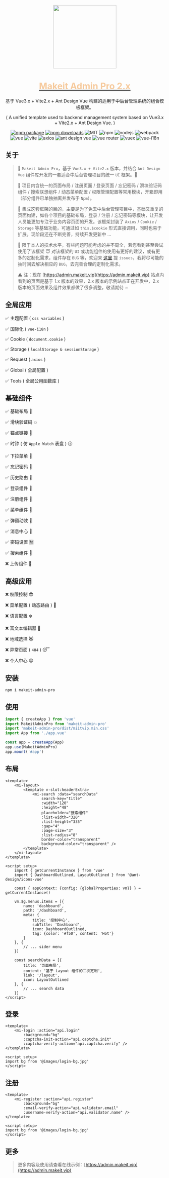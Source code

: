 <p align="center">
    <a href="https://admin.makeit.vip/">
        <img width="200" src="https://file.makeit.vip/MIIT/M00/00/00/ajRkHV_pUyOALE2LAAAtlj6Tt_s370.png">
    </a>
</p>

<h1 align="center">
    <a href="https://admin.makeit.vip/" target="_blank">
        <font color="#f6ca9d">Makeit Admin Pro 2.x</font>
    </a>
</h1>

<div align="center">

基于 Vue3.x + Vite2.x + Ant Design Vue 构建的适用于中后台管理系统的组合模板框架。

( A unified template used to backend management system based on Vue3.x + Vite2.x + Ant Design Vue. )

[![npm package](https://img.shields.io/npm/v/makeit-admin-pro.svg?style=flat-square)](https://www.npmjs.com/package/makeit-admin-pro)
[![npm downloads](http://img.shields.io/npm/dm/makeit-admin-pro.svg?style=flat-square)](http://www.npmtrends.com/makeit-admin-pro)
![MIT](https://img.shields.io/badge/license-MIT-ff69b4.svg)
![npm](https://img.shields.io/badge/npm-8.1.3-orange.svg)
![nodejs](https://img.shields.io/badge/nodejs-17.7.1-red.svg)
![webpack](https://img.shields.io/badge/webpack-5.70.0-orange.svg)
![vue](https://img.shields.io/badge/vue-3.2.36-green.svg)
![vite](https://img.shields.io/badge/vite-2.9.9-yellow.svg)
![axios](https://img.shields.io/badge/axios-0.27.2-red.svg)
![ant design vue](https://img.shields.io/badge/ant%20design%20vue-3.x-blueviolet.svg)
![vue router](https://img.shields.io/badge/vue%20router-4.0.15-inactive.svg)
![vuex](https://img.shields.io/badge/vuex-4.0.2-informational.svg)
![vue-i18n](https://img.shields.io/badge/vue%20i18n-9.1.10-default.svg)

</div>

## 关于

> :triangular_flag_on_post: `Makeit Admin Pro`，基于 `Vue3.x + Vite2.x` 版本，并结合 `Ant Design Vue` 组件库开发的一套适合中后台管理项目的统一 `UI` 框架。:triangular_flag_on_post:
> >
> :beginner: 项目内含统一的页面布局 / 注册页面 / 登录页面 / 忘记密码 / 滑块验证码组件 / 搜索联想组件 / 动态菜单配置 / 权限管理配置等常用模块，开箱即用（部分组件已单独抽离并发布于 `Npm`）。
> >
> :lollipop: 集成这套框架的目的，主要是为了免去中后台管理项目中，基础又重复的页面构建，如各个项目的基础布局，登录 / 注册 / 忘记密码等模块，让开发人员能更加专注于业务内容页面的开发。该框架封装了 `Axios` / `Cookie` / `Storage` 等基础功能，可通过如 `this.$cookie` 形式直接调用，同时也易于扩展。现阶段还在不断完善，持续开发更新中 ...
> >
> :bug: 限于本人的技术水平，有些问题可能考虑的并不周全，若您看到甚至尝试使用了该框架 :innocent: 对该框架的 `UI` 或功能组件的使用有更好的建议，或有更多的定制化需求，组件存在 `BUG` 等，欢迎来 [这里](https://github.com/lirongtong/miitvip-vue-admin-manager/issues) 提 `issues`，我将尽可能的抽时间去解决相应的 `BUG`，去完善合理的定制化需求。
> >
> :warning: 注：现在 [https://admin.makeit.vip](https://admin.makeit.vip) 站点内看到的页面是基于 1.x 版本的效果，2.x 版本的示例站点正在开发中，2.x 版本的页面效果及组件效果都做了很多调整，敬请期待 ~

## 全局应用

:white_check_mark: 主题配置 ( `css variables` )

:white_check_mark: 国际化 ( `vue-i18n` )

:white_check_mark: Cookie ( `document.cookie` )

:white_check_mark: Storage ( `localStorage & sessionStorage` )

:white_check_mark: Request ( `axios` )

:white_check_mark: Global ( 全局配置 )

:white_check_mark: Tools ( 全局公用函数库 )

## 基础组件

:white_check_mark: 基础布局 :sparkling_heart:

:white_check_mark: 滑块验证码 :collision:

:white_check_mark: 锚点链接 :balloon:

:white_check_mark: 时钟 ( 仿 `Apple Watch` 表盘 ) :clock130:

:white_check_mark: 下拉菜单 :palm_tree:

:white_check_mark: 忘记密码 :hammer:

:white_check_mark: 历史路由 :guitar:

:white_check_mark: 登录组件 :cherries:

:white_check_mark: 注册组件 :european_castle:

:white_check_mark: 菜单组件 :rocket:

:white_check_mark: 弹窗动效 :traffic_light:

:white_check_mark: 消息中心 :round_pushpin:

:white_check_mark: 密码设置 :u7981:

:white_check_mark: 搜索组件 :bookmark_tabs:

:x: 上传组件 :clap:

## 高级应用

:x: 权限控制 :sunglasses:

:x: 菜单配置 ( 动态路由 ) :triangular_flag_on_post:

:x: 语言配置 :snowflake:

:x: 富文本编辑器 :ocean:

:x: 地域选择 :heart_eyes_cat:

:x: 异常页面 ( `404` ) :sleeping:

:x: 个人中心 :heart_eyes:

## 安装

```bash
npm i makeit-admin-pro
```

## 使用

```ts
import { createApp } from 'vue'
import MakeitAdminPro from 'makeit-admin-pro'
import 'makeit-admin-pro/dist/miitvip.min.css'
import App from './app.vue'

const app = createApp(App)
app.use(MakeitAdminPro)
app.mount('#app')
```

## 布局

```vue
<template>
    <mi-layout>
        <template v-slot:headerExtra>
            <mi-search :data="searchData"
                search-key="title"
                :width="120"
                :height="48"
                placeholder="搜索组件"
                :list-width="320"
                :list-height="335"
                :gap="4"
                :page-size="3"
                :list-radius="8"
                border-color="transparent"
                background-color="transparent" />
        </template>
    </mi-layout>
</template>

<script setup>
    import { getCurrentInstance } from 'vue'
    import { DashboardOutlined, LayoutOutlined } from '@ant-design/icons-vue'

    const { appContext: {config: {globalProperties: vm}} } = getCurrentInstance()

    vm.$g.menus.items = [{
        name: 'dashboard',
        path: '/dashboard',
        meta: {
            title: '控制中心',
            subTitle: 'Dashboard',
            icon: DashboardOutlined,
            tag: {color: '#f50', content: 'Hot'}
        }
    }, {
        // ... sider menu
    }]
    
    const searchData = [{
        title: '页面布局',
        content: '基于 Layout 组件的二次定制',
        link: '/layout',
        icon: LayoutOutlined
    }, {
        // ... search data
    }]
</script>
```

## 登录

```vue
<template>
    <mi-login :action="api.login"
        :background="bg"
        :captcha-init-action="api.captcha.init"
        :captcha-verify-action="api.captcha.verify" />
</template>

<script setup>
import bg from '@images/login-bg.jpg'
</script>
```

## 注册

```vue
<template>
    <mi-register :action="api.register"
        :background="bg"
        :email-verify-action="api.validator.email"
        :username-verify-action="api.validator.name" />
</template>

<script setup>
import bg from '@images/login-bg.jpg'
</script>
```

## 更多

> 更多内容及使用请查看在线示例：[https://admin.makeit.vip](https://admin.makeit.vip)
